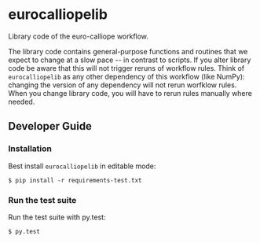 # eurocalliopelib

Library code of the euro-calliope workflow.

The library code contains general-purpose functions and routines that we expect to change at a slow pace -- in contrast to scripts. If you alter library code be aware that this will not trigger reruns of workflow rules. Think of `eurocalliopelib` as any other dependency of this workflow (like NumPy): changing the version of any dependency will not rerun worfklow rules. When you change library code, you will have to rerun rules manually where needed.

## Developer Guide

### Installation

Best install `eurocalliopelib` in editable mode:

    $ pip install -r requirements-test.txt

### Run the test suite

Run the test suite with py.test:

    $ py.test
